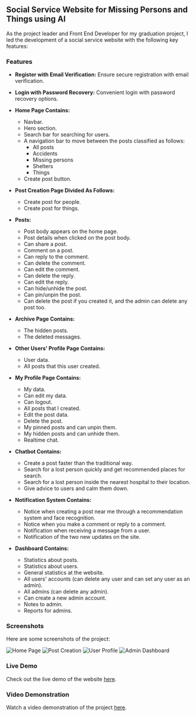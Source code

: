 ## Social Service Website for Missing Persons and Things using AI

As the project leader and Front End Developer for my graduation project, I led the development of a social service website with the following key features:

### Features

- **Register with Email Verification:** Ensure secure registration with email verification.

- **Login with Password Recovery:** Convenient login with password recovery options.

- **Home Page Contains:**
  - Navbar.
  - Hero section.
  - Search bar for searching for users.
  - A navigation bar to move between the posts classified as follows:
    - All posts
    - Accidents
    - Missing persons
    - Shelters
    - Things
  - Create post button.

- **Post Creation Page Divided As Follows:**
  - Create post for people.
  - Create post for things.

- **Posts:**
  - Post body appears on the home page.
  - Post details when clicked on the post body.
  - Can share a post.
  - Comment on a post.
  - Can reply to the comment.
  - Can delete the comment.
  - Can edit the comment.
  - Can delete the reply.
  - Can edit the reply.
  - Can hide/unhide the post.
  - Can pin/unpin the post.
  - Can delete the post if you created it, and the admin can delete any post too.

- **Archive Page Contains:**
  - The hidden posts.
  - The deleted messages.

- **Other Users' Profile Page Contains:**
  - User data.
  - All posts that this user created.

- **My Profile Page Contains:**
  - My data.
  - Can edit my data.
  - Can logout.
  - All posts that I created.
  - Edit the post data.
  - Delete the post.
  - My pinned posts and can unpin them.
  - My hidden posts and can unhide them.
  - Realtime chat.

- **Chatbot Contains:**
  - Create a post faster than the traditional way.
  - Search for a lost person quickly and get recommended places for search.
  - Search for a lost person inside the nearest hospital to their location.
  - Give advice to users and calm them down.

- **Notification System Contains:**
  - Notice when creating a post near me through a recommendation system and face recognition.
  - Notice when you make a comment or reply to a comment.
  - Notification when receiving a message from a user.
  - Notification of the two new updates on the site.

- **Dashboard Contains:**
  - Statistics about posts.
  - Statistics about users.
  - General statistics at the website.
  - All users' accounts (can delete any user and can set any user as an admin).
  - All admins (can delete any admin).
  - Can create a new admin account.
  - Notes to admin.
  - Reports for admins.

### Screenshots
Here are some screenshots of the project:

![Home Page](https://drive.google.com/file/d/1UY8V3VZuTFoi8cRjlQ_5jXBan1LKQXWC/view?usp=drive_link)
![Post Creation](https://drive.google.com/file/d/18jLv988tTdhxfHOEwvtXwRCPKIIhGmBL/view?usp=drive_link)
![User Profile](https://drive.google.com/file/d/1esQDefVE71eLgy_UPJBUeffNgIhymHSr/view?usp=drive_link)
![Admin Dashboard](https://drive.google.com/file/d/1VzWAXoP9UcqVf-3DrDtanpSB8aU9H4Xk/view?usp=drive_link)

### Live Demo
Check out the live demo of the website [here](https://hope-social.vercel.app/).

### Video Demonstration
Watch a video demonstration of the project [here](https://drive.google.com/file/d/1jo0bdr7yhdrUOBagcgJFj-CzgPOa82hu/view?usp=drive_link).
